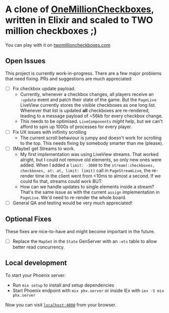 # A clone of [OneMillionCheckboxes](https://onemillioncheckboxes.com), written in Elixir and scaled to TWO million checkboxes ;)

You can play with it on [twomillioncheckboxes.com](https://twomillioncheckboxes.com)

## Open Issues

This project is currently work-in-progress. There are a few major problems that need fixing. PRs and suggestions are much appreciated:

* [ ] Fix checkbox update payload.
    * Currently, whenever a checkbox changes, all players receive an `:update` event and patch their state of the game. But the `PageLive` LiveView currently stores the visible checkboxes as one long list. Whenever that list is updated **all** checkboxes are re-rendered, leading to a message payload of ~56kb for every checkbox change.
    * This needs to be optimised. `LiveComponents` *might* help, but we can't afford to spin up 1000s of processes for every player.
* [ ] Fix UX issues with inifinity scrolling
    * The current scroll behaviour is jumpy and doesn't work for scrolling to the top. This needs fixing by somebody smarter than me (please).
* [ ] (Maybe) get Streams to work.
    * My first implementation was using LiveView streams. That worked alright, but I could not remove old elements, so only new ones were added. When I added a `limit: -3000` to the `stream(:checkboxes, checkboxes, at: at, limit: limit)` call in `PageStreamLive`, the re-render time in the client went from <10ms to almost a second. If we could fix that, streams could work BUT:
    * How can we handle updates to single elements inside a stream? That's the same issue as with the current `assign` implementation in `PageLive`. We'd need to re-render the whole board.
* [ ] General QA and testing would be very much appreciated!

## Optional Fixes
These fixes are nice-to-have and might become important in the future.
* [ ] Replace the `MapSet` in the `State` GenServer with an `:ets` table to allow better read concurrency.

## Local development

To start your Phoenix server:

  * Run `mix setup` to install and setup dependencies
  * Start Phoenix endpoint with `mix phx.server` or inside IEx with `iex -S mix phx.server`

Now you can visit [`localhost:4000`](http://localhost:4000) from your browser.
